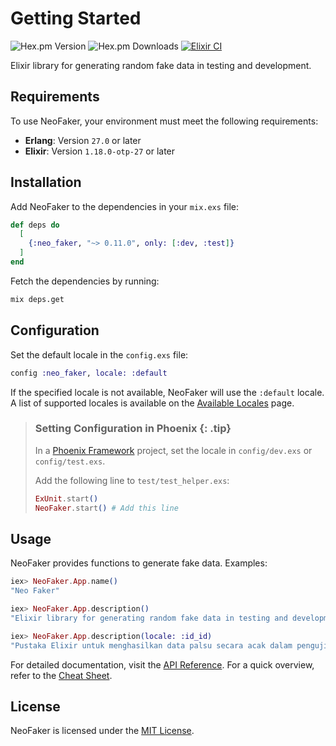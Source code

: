 # Getting Started

![Hex.pm Version](https://img.shields.io/hexpm/v/neo_faker) ![Hex.pm Downloads](https://img.shields.io/hexpm/dt/neo_faker) [![Elixir CI](https://github.com/muzhawir/neo_faker/actions/workflows/build.yml/badge.svg)](https://github.com/muzhawir/neo_faker/actions/workflows/build.yml)

Elixir library for generating random fake data in testing and development.

## Requirements

To use NeoFaker, your environment must meet the following requirements:

- **Erlang**: Version `27.0` or later
- **Elixir**: Version `1.18.0-otp-27` or later

## Installation

Add NeoFaker to the dependencies in your `mix.exs` file:

```elixir
def deps do
  [
    {:neo_faker, "~> 0.11.0", only: [:dev, :test]}
  ]
end
```

Fetch the dependencies by running:

```sh
mix deps.get
```

## Configuration

Set the default locale in the `config.exs` file:

```elixir
config :neo_faker, locale: :default
```

If the specified locale is not available, NeoFaker will use the `:default` locale. A list of
supported locales is available on the
[Available Locales](https://hexdocs.pm/neo_faker/available-locales.html) page.

> ### Setting Configuration in Phoenix {: .tip}
>
> In a [Phoenix Framework](https://hexdocs.pm/phoenix) project, set the locale in `config/dev.exs`
> or `config/test.exs`.
>
> Add the following line to `test/test_helper.exs`:
>
> ```elixir
> ExUnit.start()
> NeoFaker.start() # Add this line
> ```

## Usage

NeoFaker provides functions to generate fake data. Examples:

```elixir
iex> NeoFaker.App.name()
"Neo Faker"

iex> NeoFaker.App.description()
"Elixir library for generating random fake data in testing and development."

iex> NeoFaker.App.description(locale: :id_id)
"Pustaka Elixir untuk menghasilkan data palsu secara acak dalam pengujian dan pengembangan."
```

For detailed documentation, visit the
[API Reference](https://hexdocs.pm/neo_faker/api-reference.html). For a quick overview, refer to
the [Cheat Sheet](https://hexdocs.pm/neo_faker/cheat.html).

## License

NeoFaker is licensed under the
[MIT License](https://github.com/muzhawir/neo_faker/blob/main/LICENSE.md).
